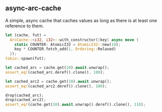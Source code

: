 async-arc-cache
--
A simple, async cache that caches values as long as there is at least one reference to them.
```rust
let (cache, fut) =
  ArcCache::<i32, i32>::with_constructor(|key| async move {
    static COUNTER: AtomicI32 = AtomicI32::new(10);
    key * COUNTER.fetch_add(1, Ordering::Relaxed)
  });
tokio::spawn(fut);

let cached_arc = cache.get(10).await.unwrap();
assert_eq!(cached_arc.deref().clone(), 100);

let cached_arc2 = cache.get(10).await.unwrap();
assert_eq!(cached_arc2.deref().clone(), 100);

drop(cached_arc);
drop(cached_arc2);
assert_eq!(cache.get(10).await.unwrap().deref().clone(), 110);
```
